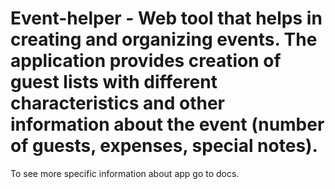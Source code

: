 # Event-helper - Web tool that helps in creating and organizing events. The application provides creation of guest lists with different characteristics and other information about the event (number of guests, expenses, special notes).

To see more specific information about app go to docs.
